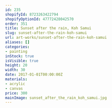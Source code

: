 ```yaml
---
id: 235
shopifyId: 8723263422794
shopifyOptionId: 47772428042570
order: 351
title: Sunset after the rain, Koh Samui
slug: sunset-after-the-rain-koh-samui
url: art-works/sunset-after-the-rain-koh-samui
aliases: []
categories:
- painting
inStock: true
isVisible: true
height: 20
width: 30
date: 2017-01-01T00:00:00Z
materials:
- acrylic
- canvas
price: 300
mainImage: sunset_after_the_rain_koh_samui.jpg
---
```

